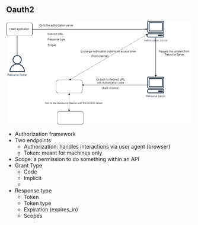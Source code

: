 ## Oauth2


![oauth2_openid](./img/oauth2_openID.png)

- Authorization framework
- Two endpoints
  - Authorization: handles interactions via user agent (browser)
  - Token: meant for machines only
- Scope: a permission to do something within an API
- Grant Type
  - Code
  - Implicit
  - 
- Response type
  - Token
  - Token type
  - Expiration (expires_in)
  - Scopes    
